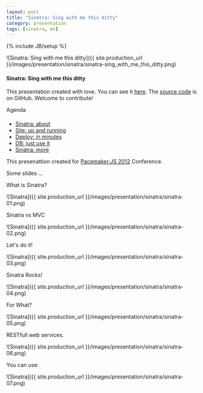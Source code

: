 ```yaml
---
layout: post
title: "Sinatra: Sing with me this ditty"
category: presentation
tags: [sinatra, en]
---
```

{% include JB/setup %}


![Sinatra: Sing with me this ditty]({{ site.production_url }}/images/presentation/sinatra/sinatra-sing_with_me_this_ditty.png)

#### Sinatra: Sing with me this ditty

This presentation created with love. You can see it [here](http://sinatra-sing-with-me.heroku.com).
The [source code](https://github.com/mekhovov/sinatra_presentation) is on GitHub. Welcome to contribute!

Agenda 
#### 
* [Sinatra: about](http://sinatra-sing-with-me.heroku.com/slide4)
* [Site: up and running](http://sinatra-sing-with-me.heroku.com/slide35)
* [Deploy: in minutes](http://sinatra-sing-with-me.heroku.com/slide49)
* [DB: just use it](http://sinatra-sing-with-me.heroku.com/slide58)
* [Sinatra: more](http://sinatra-sing-with-me.heroku.com/slide69)


<!-- more -->

This presenattion created for [Pacemaker:JS 2012](http://pacemaker.softserve.ua/js-2012/about) Conference.

Some slides ...

What is Sinatra?

![Sinatra]({{ site.production_url }}/images/presentation/sinatra/sinatra-01.png)

Sinatra vs MVC

![Sinatra]({{ site.production_url }}/images/presentation/sinatra/sinatra-02.png)

Let's do it!

![Sinatra]({{ site.production_url }}/images/presentation/sinatra/sinatra-03.png)

Sinatra Rocks!

![Sinatra]({{ site.production_url }}/images/presentation/sinatra/sinatra-04.png)

For What?

![Sinatra]({{ site.production_url }}/images/presentation/sinatra/sinatra-05.png)

RESTfull web services.

![Sinatra]({{ site.production_url }}/images/presentation/sinatra/sinatra-06.png)

You can use:

![Sinatra]({{ site.production_url }}/images/presentation/sinatra/sinatra-07.png)